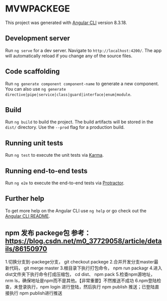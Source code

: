 # MVWPACKEGE

This project was generated with [Angular CLI](https://github.com/angular/angular-cli) version 8.3.18.

## Development server

Run `ng serve` for a dev server. Navigate to `http://localhost:4200/`. The app will automatically reload if you change any of the source files.

## Code scaffolding

Run `ng generate component component-name` to generate a new component. You can also use `ng generate directive|pipe|service|class|guard|interface|enum|module`.

## Build

Run `ng build` to build the project. The build artifacts will be stored in the `dist/` directory. Use the `--prod` flag for a production build.

## Running unit tests

Run `ng test` to execute the unit tests via [Karma](https://karma-runner.github.io).

## Running end-to-end tests

Run `ng e2e` to execute the end-to-end tests via [Protractor](http://www.protractortest.org/).

## Further help

To get more help on the Angular CLI use `ng help` or go check out the [Angular CLI README](https://github.com/angular/angular-cli/blob/master/README.md).

## npm 发布 packege包  参考：https://blog.csdn.net/m0_37729058/article/details/86150970
1.切换分支到-packege分支， git checkout packege
2.合并开发分支master最新代码， git merge master
3.根目录下执行打包命令， npm run packagr
4.进入dist文件夹下执行命令打成压缩包， cd dist、 npm pack
5.检查npm源地址，nrm ls，确保地址是npm而不是其他。【非常重要】不然推送不成功
6.npm登陆检查，未登录执行，npm login 进行登陆，然后执行 npm publish 推送；已登陆直接执行 npm publish进行推送